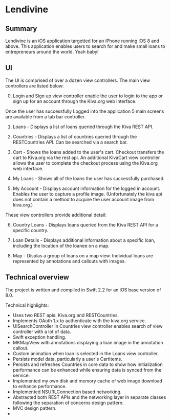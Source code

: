 # Lendivine

## Summary
Lendivine is an iOS application targetted for an iPhone running iOS 8 and above. 
This application enables users to search for and make small loans to entrepreneurs around the world. Yeah baby!

## UI

The UI is comprised of over a dozen view controllers. The main view controllers are listed below:

0. Login and Sign up view controller enable the user to login to the app or sign up for an account through the Kiva.org web interface.

Once the user has successfully Logged into the application 5 main screens are available from a tab bar controller.

1. Loans - Displays a list of loans queried through the Kiva REST API.

2. Countries - Displays a list of countries queried through the RESTCountries API. Can be searched via a search bar.

3. Cart - Shows the loans added to the user's cart. Checkout transfers the cart to Kiva.org via the rest api. An additional KivaCart view controller allows the user to complete the checkout process using the Kiva.org web interface. 

4. My Loans - Shows all of the loans the user has successfully purchased.

5. My Account - Displays account information for the logged in account. Enables the user to capture a profile image. (Unfortunately the kiva api does not contain a method to acquire the user account image from kiva.org.)

These view controllers provide additional detail:

6. Country Loans - Displays loans queried from the Kiva REST API for a specific country.

7. Loan Details - Displays additional information about a specific loan, including the location of the loanee on a map.

8. Map - Displas a group of loans on a map view. Individual loans are represented by annotations and callouts with images.


## Technical overview

The project is written and compiled in Swift 2.2 for an iOS base version of 8.0.

Technical highlights:
* Uses two REST apis: Kiva.org and RESTCountries.
* Implements OAuth 1.x to authenticate with the kiva.org service.
* UISearchController in Countries view controller enables search of view controller with a lot of data.
* Swift exception handling.
* MKMapView with annotations displaying a loan image in the annotation callout.
* Custom animation when loan is selected in the Loans view controller.
* Persists model data, particularly a user's CartItems. 
* Persists and refreshes Countries in core data to show how initialization performance can be enhanced while ensuring data is synced from the service.
* Implemented my own disk and memory cache of web image download to enhance performance.
* Implemented NSURLConnection based networking.
* Abstracted both REST APIs and the networking layer in separate classes following the separation of concerns design pattern.
* MVC design pattern.
* 


